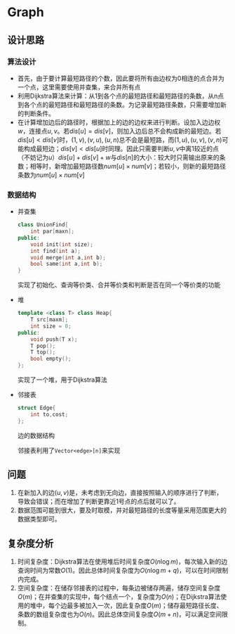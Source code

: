 # Graph

## 设计思路

### 算法设计

- 首先，由于要计算最短路径的个数，因此要将所有由边权为0相连的点合并为一个点，这里需要使用并查集，来合并所有点
- 利用Dijkstra算法来计算：从1到各个点的最短路径和最短路径的条数，从n点到各个点的最短路径和最短路径的条数。为记录最短路径条数，只需要增加新的判断条件。
- 在计算增加边后的路径时，根据加上的边的边权来进行判断。设加入边边权$w$，连接点$u,v$。若$dis[u]=dis[v]$，则加入边后总不会构成新的最短边。若$dis[u]<dis[v]$时，$(1,v),(v,u),(u,n)$总不会是最短路，而$(1,u),(u,v),(v,n)$可能构成最短边；$dis[v]<dis[u]$时同理。因此只需要判断$u,v$中离1较近的点（不妨记为$u$）$dis[u]+dis[v]+w$与$dis[n]$的大小：较大时只需输出原来的条数；相等时，新增加最短路径数$num[u]\times num[v]$；若较小，则新的最短路径条数为$num[u]\times num[v]$

### 数据结构

- 并查集

  ```c++
  class UnionFind{
      int par[maxn];
  public:
      void init(int size);
      int find(int a);
      void merge(int a,int b);
      bool same(int a,int b);
  }
  ```

  实现了初始化、查询等价类、合并等价类和判断是否在同一个等价类的功能

- 堆

  ```c++
  template <class T> class Heap{
      T src[maxm];
      int size = 0;
  public:
      void push(T x);
      T pop();
      T top();
      bool empty();
  };
  ```

  实现了一个堆，用于Dijkstra算法

- 邻接表

  ```c++
  struct Edge{
      int to,cost;
  };
  ```

  边的数据结构

  邻接表利用了`Vector<edge>[n]`来实现

## 问题

1. 在新加入的边$(u,v)$是，未考虑到无向边，直接按照输入的顺序进行了判断，导致会错误；而在增加了判断更靠近1号点的点后就可以了。
2. 数据范围可能到很大，要及时取模，并对最短路径的长度等量采用范围更大的数据类型即可。

## 复杂度分析

1. 时间复杂度：Dijkstra算法在使用堆后时间复杂度$O(n\log m)$，每次输入新的边查询时间为常数$O(1)$。因此总体时间复杂度为$O(n\log m+q)$，可以在时间限制内完成。
2. 空间复杂度：在储存邻接表的过程中，每条边被储存两遍，储存空间复杂度$O(m)$；在并查集的实现中，每个结点一个，复杂度为$O(n)$；在Dijkstra算法使用的堆中，每个边最多被加入一次，因此复杂度$O(m)$；储存最短路径长度、条数的数组复杂度也为$O(n)$。因此总体空间复杂度$O(m+n)$，可以满足空间限制。

